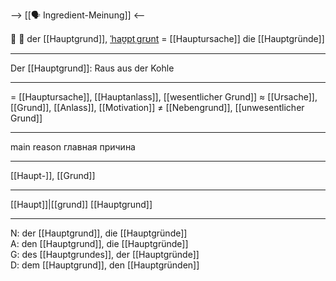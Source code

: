 --> [[🗣️ Ingredient-Meinung]] <--

🥇 🔵 der [[Hauptgrund]], [ˈhaʊ̯ptˌɡrʊnt](https://youglish.com/pronounce/Hauptgrund/german) =  [[Hauptursache]]
die [[Hauptgründe]]

---
Der [[Hauptgrund]]: Raus aus der Kohle

---
= [[Hauptursache]], [[Hauptanlass]], [[wesentlicher Grund]]
≈ [[Ursache]], [[Grund]], [[Anlass]], [[Motivation]]
≠ [[Nebengrund]], [[unwesentlicher Grund]]

---
main reason
главная причина

---
[[Haupt-]], [[Grund]]

---
[[Haupt]]|[[grund]]
[[Hauptgrund]]


---
N: der [[Hauptgrund]], die [[Hauptgründe]]  
A: den [[Hauptgrund]], die [[Hauptgründe]]  
G: des [[Hauptgrundes]], der [[Hauptgründe]]  
D: dem [[Hauptgrund]], den [[Hauptgründen]]
